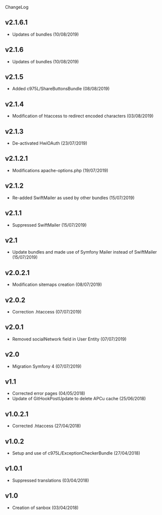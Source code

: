 ChangeLog

v2.1.6.1
--------
- Updates of bundles (10/08/2019)

v2.1.6
------
- Updates of bundles (10/08/2019)

v2.1.5
------
- Added c975L/ShareButtonsBundle (08/08/2019)

v2.1.4
------
- Modification of htaccess to redirect encoded characters (03/08/2019)

v2.1.3
------
- De-activated HwiOAuth (23/07/2019)

v2.1.2.1
--------
- Modifications apache-options.php (19/07/2019)

v2.1.2
------
- Re-added SwiftMailer as used by other bundles (15/07/2019)

v2.1.1
------
- Suppressed SwiftMailer (15/07/2019)

v2.1
----
- Update bundles and made use of Symfony Mailer instead of SwiftMailer (15/07/2019)

v2.0.2.1
--------
- Modification sitemaps creation (08/07/2019)

v2.0.2
------
- Correction .htaccess (07/07/2019)

v2.0.1
------
- Removed socialNetwork field in User Entity (07/07/2019)

v2.0
----
- Migration Symfony 4 (07/07/2019)

v1.1
----
- Corrected error pages (04/05/2018)
- Update of GitHookPostUpdate to delete APCu cache (25/06/2018)

v1.0.2.1
--------
- Corrected .htaccess (27/04/2018)

v1.0.2
------
- Setup and use of c975L/ExceptionCheckerBundle (27/04/2018)

v1.0.1
------
- Suppressed translations (03/04/2018)

v1.0
----
- Creation of sanbox (03/04/2018)
